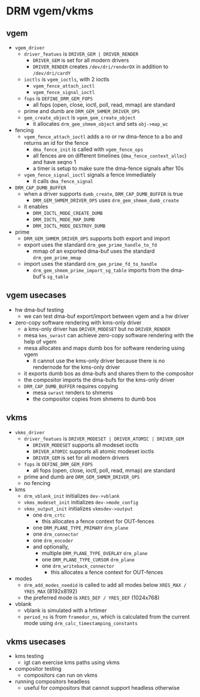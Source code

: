 DRM vgem/vkms
=============

## vgem

- `vgem_driver`
  - `driver_featues` is `DRIVER_GEM | DRIVER_RENDER`
    - `DRIVER_GEM` is set for all modern drivers
    - `DRIVER_RENDER` creates `/dev/dri/renderDX` in addition to
      `/dev/dri/cardY`
  - `ioctls` is `vgem_ioctls`, with 2 ioctls
    - `vgem_fence_attach_ioctl`
    - `vgem_fence_signal_ioctl`
  - `fops` is `DEFINE_DRM_GEM_FOPS`
    - all fops (open, close, ioctl, poll, read, mmap) are standard
  - prime and dumb are `DRM_GEM_SHMEM_DRIVER_OPS`
  - `gem_create_object` is `vgem_gem_create_object`
    - it allocates `drm_gem_shmem_object` and sets `obj->map_wc`
- fencing
  - `vgem_fence_attach_ioctl` adds a ro or rw dma-fence to a bo and returns an
    id for the fence
    - `dma_fence_init` is called with `vgem_fence_ops`
    - all fences are on different timelines (`dma_fence_context_alloc`) and
      have seqno 1
    - a timer is setup to make sure the dma-fence signals after 10s
  - `vgem_fence_signal_ioctl` signals a fence immediately
    - it calls `dma_fence_signal`
- `DRM_CAP_DUMB_BUFFER`
  - when a driver supports `dumb_create`, `DRM_CAP_DUMB_BUFFER` is true
    - `DRM_GEM_SHMEM_DRIVER_OPS` uses `drm_gem_shmem_dumb_create`
  - it enables
    - `DRM_IOCTL_MODE_CREATE_DUMB`
    - `DRM_IOCTL_MODE_MAP_DUMB`
    - `DRM_IOCTL_MODE_DESTROY_DUMB`
- prime
  - `DRM_GEM_SHMEM_DRIVER_OPS` supports both export and import
  - export uses the standard `drm_gem_prime_handle_to_fd`
    - mmap of an exported dma-buf uses the standard `drm_gem_prime_mmap`
  - import uses the standard `drm_gem_prime_fd_to_handle`
    - `drm_gem_shmem_prime_import_sg_table` imports from the dma-buf's
      `sg_table`

## vgem usecases

- hw dma-buf testing
  - we can test dma-buf export/import between vgem and a hw driver
- zero-copy software rendering with kms-only driver
  - a kms-only driver has `DRIVER_MODESET` but no `DRIVER_RENDER`
  - mesa `kms_swrast` can achieve zero-copy software rendering with the help
    of vgem
  - mesa allocates and maps dumb bos for software rendering using vgem
    - it cannot use the kms-only driver because there is no rendernode for the
      kms-only driver
  - it exports dumb bos as dma-bufs and shares them to the compositor
  - the compositor imports the dma-bufs for the kms-only driver
  - `DRM_CAP_DUMB_BUFFER` requires copying
    - mesa `swrast` renders to shmems
    - the compositor copies from shmems to dumb bos

## vkms

- `vkms_driver`
  - `driver_featues` is `DRIVER_MODESET | DRIVER_ATOMIC | DRIVER_GEM`
    - `DRIVER_MODESET` supports all modeset ioctls
    - `DRIVER_ATOMIC` supports all atomic modeset ioctls
    - `DRIVER_GEM` is set for all modern drivers
  - `fops` is `DEFINE_DRM_GEM_FOPS`
    - all fops (open, close, ioctl, poll, read, mmap) are standard
  - prime and dumb are `DRM_GEM_SHMEM_DRIVER_OPS`
  - no fencing
- kms
  - `drm_vblank_init` initializes `dev->vblank`
  - `vkms_modeset_init` initializes `dev->mode_config`
  - `vkms_output_init` initializes `vkmsdev->output`
    - one `drm_crtc`
      - this allocates a fence context for OUT-fences
    - one `DRM_PLANE_TYPE_PRIMARY` `drm_plane`
    - one `drm_connector`
    - one `drm_encoder`
    - and optionally,
      - multiple `DRM_PLANE_TYPE_OVERLAY` `drm_plane`
      - one `DRM_PLANE_TYPE_CURSOR` `drm_plane`
      - one `drm_writeback_connector`
        - this allocates a fence context for OUT-fences
- modes
  - `drm_add_modes_noedid` is called to add all modes below
    `XRES_MAX / YRES_MAX` (8192x8192)
  - the preferred mode is `XRES_DEF / YRES_DEF` (1024x768)
- vblank
  - vblank is simulated with a hrtimer
  - `period_ns` is from `framedur_ns`, which is calculated from the current
    mode using `drm_calc_timestamping_constants`

## vkms usecases

- kms testing
  - igt can exercise kms paths using vkms
- compositor testing
  - compositors can run on vkms
- running compositors headless
  - useful for compositors that cannot support headless otherwise
